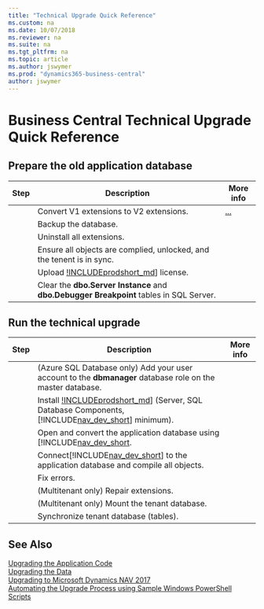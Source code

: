 ```yaml
---
title: "Technical Upgrade Quick Reference"
ms.custom: na
ms.date: 10/07/2018
ms.reviewer: na
ms.suite: na
ms.tgt_pltfrm: na
ms.topic: article
ms.author: jswymer
ms.prod: "dynamics365-business-central"
author: jswymer
---
```

# Business Central Technical Upgrade Quick Reference 


## Prepare the old application database

|Step|Description| More info |
|----|-----------|--|
||Convert V1 extensions to V2 extensions.|[...](converting-a-databse.mdconvertv1extensions)|
||Backup the database.||
||Uninstall all extensions.||
||Ensure all objects are complied, unlocked, and the tenent is in sync.||
||Upload [!INCLUDEprodshort_md](../developer/includes/prodshort.md)] license.||
||Clear the **dbo.Server Instance** and  **dbo.Debugger Breakpoint** tables in SQL Server.||


## Run the technical upgrade

|Step|Description| More info |
|----|-----------|--|
||(Azure SQL Database only) Add your user account to the **dbmanager** database role on the master database.||
||Install [!INCLUDEprodshort_md](../developer/includes/prodshort.md)] (Server, SQL Database Components, [!INCLUDE[nav_dev_short](../developer/includes/nav_dev_short_md.md)] minimum).||
||Open and convert the application database using [!INCLUDE[nav_dev_short](../developer/includes/nav_dev_short_md.md).||
||Connect[!INCLUDE[nav_dev_short](../developer/includes/nav_dev_short_md.md)] to the application database and compile all objects.||
||Fix errors.||
||(Multitenant only) Repair extensions.||
||(Multitenant only) Mount the tenant database. ||
||Synchronize tenant database (tables). ||


## See Also  
[Upgrading the Application Code](Upgrading-the-Application-Code.md)   
[Upgrading the Data](Upgrading-the-Data.md)   
[Upgrading to Microsoft Dynamics NAV 2017](Upgrading-to-Microsoft-Dynamics-NAV-2017.md)   
[Automating the Upgrade Process using Sample Windows PowerShell Scripts](Automating-the-Upgrade-Process-using-Sample-Windows-PowerShell-Scripts.md)
